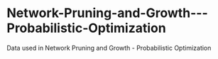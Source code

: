 # Network-Pruning-and-Growth---Probabilistic-Optimization
Data used in Network Pruning and Growth - Probabilistic Optimization
